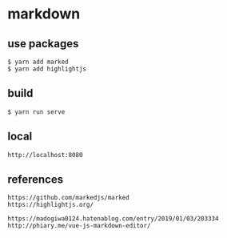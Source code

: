 # markdown

## use packages

```
$ yarn add marked
$ yarn add highlightjs
```

## build

```
$ yarn run serve
```

## local
```
http://localhost:8080
```

## references

```
https://github.com/markedjs/marked
https://highlightjs.org/

https://madogiwa0124.hatenablog.com/entry/2019/01/03/203334
http://phiary.me/vue-js-markdown-editor/
```
